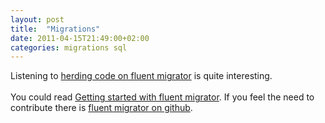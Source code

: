 ```yaml
---
layout: post
title:  "Migrations"
date: 2011-04-15T21:49:00+02:00
categories: migrations sql
---
```


<div dir="ltr" style="text-align: left;" trbidi="on">
Listening to <a href="http://herdingcode.com/?p=233">herding code on fluent migrator</a> is quite interesting.<br><br>
You could read <a href="http://lostechies.com/seanchambers/2011/04/02/fluentmigrator-getting-started/">Getting started with fluent migrator</a>. If you feel the need to contribute there is <a href="https://github.com/schambers/fluentmigrator">fluent migrator on github</a>.</div>
<div style="clear: both;"></div>